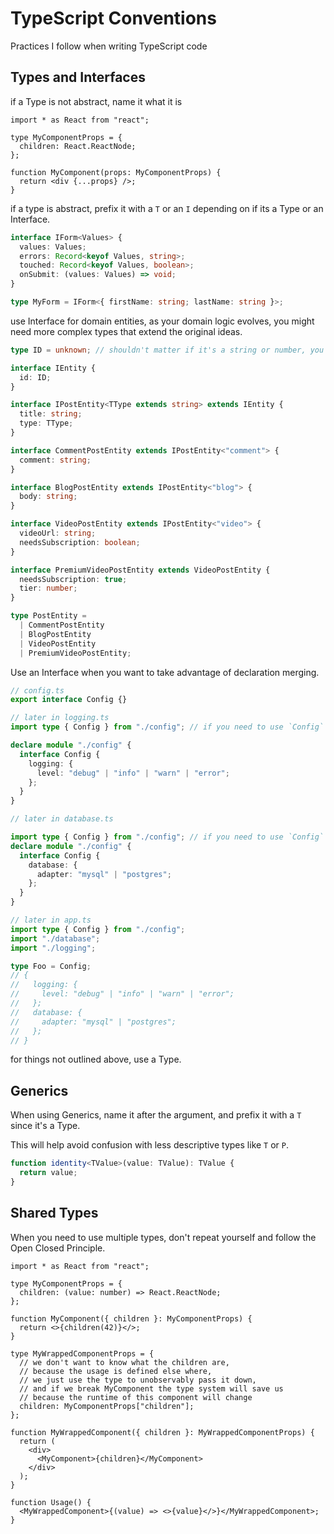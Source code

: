 # TypeScript Conventions

Practices I follow when writing TypeScript code

## Types and Interfaces

if a Type is not abstract, name it what it is

```tsx
import * as React from "react";

type MyComponentProps = {
  children: React.ReactNode;
};

function MyComponent(props: MyComponentProps) {
  return <div {...props} />;
}
```

if a type is abstract, prefix it with a `T` or an `I` depending on if its a Type or an Interface.

```ts
interface IForm<Values> {
  values: Values;
  errors: Record<keyof Values, string>;
  touched: Record<keyof Values, boolean>;
  onSubmit: (values: Values) => void;
}

type MyForm = IForm<{ firstName: string; lastName: string }>;
```

use Interface for domain entities, as your domain logic evolves, you might need more complex types that extend the original ideas.

```ts
type ID = unknown; // shouldn't matter if it's a string or number, you're not doing operations on it.

interface IEntity {
  id: ID;
}

interface IPostEntity<TType extends string> extends IEntity {
  title: string;
  type: TType;
}

interface CommentPostEntity extends IPostEntity<"comment"> {
  comment: string;
}

interface BlogPostEntity extends IPostEntity<"blog"> {
  body: string;
}

interface VideoPostEntity extends IPostEntity<"video"> {
  videoUrl: string;
  needsSubscription: boolean;
}

interface PremiumVideoPostEntity extends VideoPostEntity {
  needsSubscription: true;
  tier: number;
}

type PostEntity =
  | CommentPostEntity
  | BlogPostEntity
  | VideoPostEntity
  | PremiumVideoPostEntity;
```

Use an Interface when you want to take advantage of declaration merging.

```ts
// config.ts
export interface Config {}

// later in logging.ts
import type { Config } from "./config"; // if you need to use `Config`

declare module "./config" {
  interface Config {
    logging: {
      level: "debug" | "info" | "warn" | "error";
    };
  }
}

// later in database.ts

import type { Config } from "./config"; // if you need to use `Config`
declare module "./config" {
  interface Config {
    database: {
      adapter: "mysql" | "postgres";
    };
  }
}

// later in app.ts
import type { Config } from "./config";
import "./database";
import "./logging";

type Foo = Config;
// {
//   logging: {
//     level: "debug" | "info" | "warn" | "error";
//   };
//   database: {
//     adapter: "mysql" | "postgres";
//   };
// }
```

for things not outlined above, use a Type.

## Generics

When using Generics, name it after the argument, and prefix it with a `T` since it's a Type.

This will help avoid confusion with less descriptive types like `T` or `P`.

```ts
function identity<TValue>(value: TValue): TValue {
  return value;
}
```

## Shared Types

When you need to use multiple types, don't repeat yourself and follow the Open Closed Principle.

```tsx
import * as React from "react";

type MyComponentProps = {
  children: (value: number) => React.ReactNode;
};

function MyComponent({ children }: MyComponentProps) {
  return <>{children(42)}</>;
}

type MyWrappedComponentProps = {
  // we don't want to know what the children are,
  // because the usage is defined else where,
  // we just use the type to unobservably pass it down,
  // and if we break MyComponent the type system will save us
  // because the runtime of this component will change
  children: MyComponentProps["children"];
};

function MyWrappedComponent({ children }: MyWrappedComponentProps) {
  return (
    <div>
      <MyComponent>{children}</MyComponent>
    </div>
  );
}

function Usage() {
  <MyWrappedComponent>{(value) => <>{value}</>}</MyWrappedComponent>;
}
```
